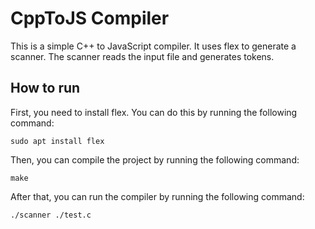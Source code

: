 # CppToJS Compiler

This is a simple C++ to JavaScript compiler. It uses flex to generate a scanner. The scanner reads the input file and generates tokens.

## How to run

First, you need to install flex. You can do this by running the following command:

```
sudo apt install flex
```

Then, you can compile the project by running the following command:

```
make
```

After that, you can run the compiler by running the following command:

```
./scanner ./test.c
```
